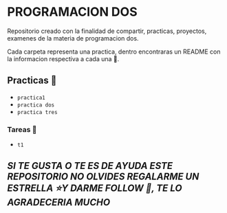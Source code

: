 # PROGRAMACION DOS

Repositorio creado con la finalidad de compartir, practicas, proyectos, examenes de la materia de programacion dos.

Cada carpeta representa una practica, dentro encontraras un README con la informacion respectiva a cada una 🔦.

## Practicas 👷

* `practica1`
* `practica dos`
* `practica tres`

### Tareas 📖

* `t1`

## ***SI TE GUSTA O TE ES DE AYUDA ESTE REPOSITORIO NO OLVIDES REGALARME UN ESTRELLA ⭐Y DARME FOLLOW 👣, TE LO AGRADECERIA MUCHO*** 
